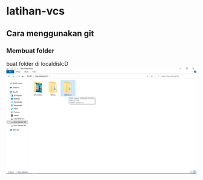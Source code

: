 # latihan-vcs

## Cara menggunakan git

### Membuat folder
buat folder di localdisk:D
![gambar1](ss/createfolder.png)